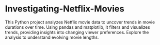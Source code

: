 # Investigating-Netflix-Movies
This Python project analyzes Netflix movie data to uncover trends in movie durations over time. Using pandas and matplotlib, it filters and visualizes trends, providing insights into changing viewer preferences. Explore the analysis to understand evolving movie lengths.
